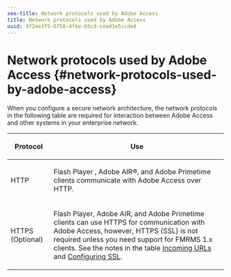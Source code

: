 ```yaml
---
seo-title: Network protocols used by Adobe Access
title: Network protocols used by Adobe Access
uuid: 4f2ee3f5-6758-4fbe-b5cd-cead1e5ccde8
---
```


# Network protocols used by Adobe Access {#network-protocols-used-by-adobe-access}

When you configure a secure network architecture, the network protocols in the following table are required for interaction between Adobe Access and other systems in your enterprise network. 

<table frame="all" colsep="1" rowsep="1" class="+ topic/table adobe-d/table " id="table-itc-33z-n4"> 
 <thead class="- topic/thead "> 
  <tr rowsep="1" class="- topic/row "> 
   <th colname="1" class="- topic/entry entry"> <p class="- topic/p ">Protocol </p> </th> 
   <th colname="2" class="- topic/entry entry"> <p class="- topic/p ">Use </p> </th> 
  </tr> 
 </thead>
 <tbody class="- topic/tbody "> 
  <tr rowsep="1" class="- topic/row "> 
   <td colname="1" class="- topic/entry "> <p class="- topic/p ">HTTP </p> </td> 
   <td colname="2" class="- topic/entry "> <p class="- topic/p ">Flash Player , Adobe AIR®, and Adobe Primetime clients communicate with Adobe Access over HTTP. </p> </td> 
  </tr> 
  <tr rowsep="0" class="- topic/row "> 
   <td colname="1" class="- topic/entry "> <p class="- topic/p ">HTTPS (Optional) </p> </td> 
   <td colname="2" class="- topic/entry "> <p class="- topic/p ">Flash Player, Adobe AIR, and Adobe Primetime clients can use HTTPS for communication with Adobe Access, however, HTTPS (SSL) is not required unless you need support for FMRMS 1.x clients. See the notes in the table <a href="network-topology-firewall-rules.md" format="dita" scope="local"> Incoming URLs</a> and <a href="network-topology-configuring-ssl.md"> Configuring SSL</a>. </p> </td> 
  </tr> 
 </tbody> 
</table>

